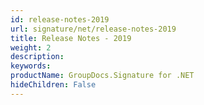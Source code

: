 ```yaml
---
id: release-notes-2019
url: signature/net/release-notes-2019
title: Release Notes - 2019
weight: 2
description: 
keywords: 
productName: GroupDocs.Signature for .NET
hideChildren: False
---
```

